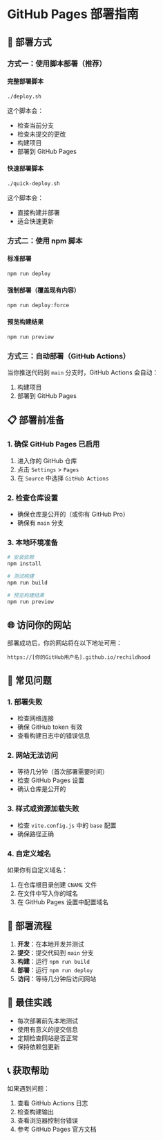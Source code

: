 # GitHub Pages 部署指南

## 🚀 部署方式

### 方式一：使用脚本部署（推荐）

#### 完整部署脚本

```bash
./deploy.sh
```

这个脚本会：

- 检查当前分支
- 检查未提交的更改
- 构建项目
- 部署到 GitHub Pages

#### 快速部署脚本

```bash
./quick-deploy.sh
```

这个脚本会：

- 直接构建并部署
- 适合快速更新

### 方式二：使用 npm 脚本

#### 标准部署

```bash
npm run deploy
```

#### 强制部署（覆盖现有内容）

```bash
npm run deploy:force
```

#### 预览构建结果

```bash
npm run preview
```

### 方式三：自动部署（GitHub Actions）

当你推送代码到 `main` 分支时，GitHub Actions 会自动：

1. 构建项目
2. 部署到 GitHub Pages

## 📋 部署前准备

### 1. 确保 GitHub Pages 已启用

1. 进入你的 GitHub 仓库
2. 点击 `Settings` > `Pages`
3. 在 `Source` 中选择 `GitHub Actions`

### 2. 检查仓库设置

- 确保仓库是公开的（或你有 GitHub Pro）
- 确保有 `main` 分支

### 3. 本地环境准备

```bash
# 安装依赖
npm install

# 测试构建
npm run build

# 预览构建结果
npm run preview
```

## 🌐 访问你的网站

部署成功后，你的网站将在以下地址可用：

```
https://[你的GitHub用户名].github.io/rechildhood
```

## 🔧 常见问题

### 1. 部署失败

- 检查网络连接
- 确保 GitHub token 有效
- 查看构建日志中的错误信息

### 2. 网站无法访问

- 等待几分钟（首次部署需要时间）
- 检查 GitHub Pages 设置
- 确认仓库是公开的

### 3. 样式或资源加载失败

- 检查 `vite.config.js` 中的 `base` 配置
- 确保路径正确

### 4. 自定义域名

如果你有自定义域名：

1. 在仓库根目录创建 `CNAME` 文件
2. 在文件中写入你的域名
3. 在 GitHub Pages 设置中配置域名

## 📝 部署流程

1. **开发**：在本地开发并测试
2. **提交**：提交代码到 `main` 分支
3. **构建**：运行 `npm run build`
4. **部署**：运行 `npm run deploy`
5. **访问**：等待几分钟后访问网站

## 🎯 最佳实践

- 每次部署前先本地测试
- 使用有意义的提交信息
- 定期检查网站是否正常
- 保持依赖包更新

## 📞 获取帮助

如果遇到问题：

1. 查看 GitHub Actions 日志
2. 检查构建输出
3. 查看浏览器控制台错误
4. 参考 GitHub Pages 官方文档
